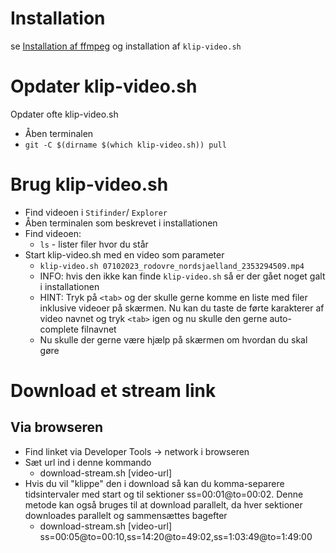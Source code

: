 # Installation
se [Installation af ffmpeg](installation-af-ffmpeg.md) og installation af `klip-video.sh`

# Opdater klip-video.sh
Opdater ofte klip-video.sh
- Åben terminalen
- `git -C $(dirname $(which klip-video.sh)) pull` 

# Brug klip-video.sh
- Find videoen i `Stifinder`/ `Explorer`
- Åben terminalen som beskrevet i installationen
- Find videoen:
    -  `ls` - lister filer hvor du står
- Start klip-video.sh med en video som parameter
    - `klip-video.sh 07102023_rodovre_nordsjaelland_2353294509.mp4`
    - INFO: hvis den ikke kan finde `klip-video.sh` så er der gået noget galt i installationen
    - HINT: Tryk på `<tab>` og der skulle gerne komme en liste med filer inklusive videoer på skærmen. Nu kan du taste de førte karakterer af video navnet og tryk `<tab>` igen og nu skulle den gerne auto-complete filnavnet
    - Nu skulle der gerne være hjælp på skærmen om hvordan du skal gøre 

# Download et stream link
## Via browseren
- Find linket via Developer Tools -> network i browseren
- Sæt url ind i denne kommando
    - download-stream.sh [video-url]
- Hvis du vil "klippe" den i download så kan du komma-separere tidsintervaler med start og til sektioner ss=00:01@to=00:02. Denne metode kan også bruges til at download parallelt, da hver sektioner downloades parallelt og sammensættes bagefter
    - download-stream.sh [video-url] ss=00:05@to=00:10,ss=14:20@to=49:02,ss=1:03:49@to=1:49:00

